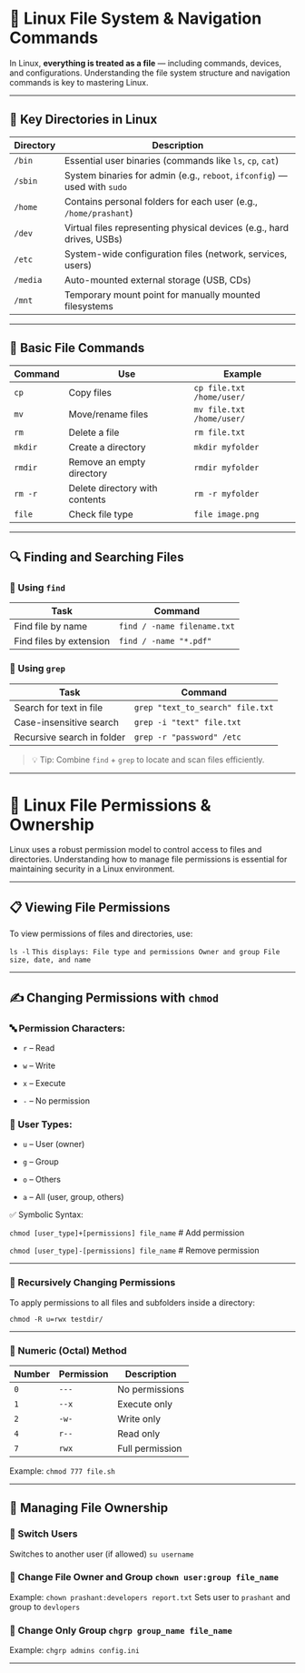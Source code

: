 # 📁 Linux File System & Navigation Commands

In Linux, **everything is treated as a file** — including commands, devices, and configurations. Understanding the file system structure and navigation commands is key to mastering Linux.

---

## 📂 Key Directories in Linux

| Directory | Description |
|-----------|-------------|
| `/bin`    | Essential user binaries (commands like `ls`, `cp`, `cat`) |
| `/sbin`   | System binaries for admin (e.g., `reboot`, `ifconfig`) — used with `sudo` |
| `/home`   | Contains personal folders for each user (e.g., `/home/prashant`) |
| `/dev`    | Virtual files representing physical devices (e.g., hard drives, USBs) |
| `/etc`    | System-wide configuration files (network, services, users) |
| `/media`  | Auto-mounted external storage (USB, CDs) |
| `/mnt`    | Temporary mount point for manually mounted filesystems |

---

## 🧭 Basic File Commands

| Command | Use | Example |
|---------|-----|---------|
| `cp` | Copy files | `cp file.txt /home/user/` |
| `mv` | Move/rename files | `mv file.txt /home/user/` |
| `rm` | Delete a file | `rm file.txt` |
| `mkdir` | Create a directory | `mkdir myfolder` |
| `rmdir` | Remove an empty directory | `rmdir myfolder` |
| `rm -r` | Delete directory with contents | `rm -r myfolder` |
| `file` | Check file type | `file image.png` |

---

## 🔍 Finding and Searching Files

### 🔎 Using `find`

| Task | Command |
|------|---------|
| Find file by name | `find / -name filename.txt` |
| Find files by extension | `find / -name "*.pdf"` |

### 🔎 Using `grep`

| Task | Command |
|------|---------|
| Search for text in file | `grep "text_to_search" file.txt` |
| Case-insensitive search | `grep -i "text" file.txt` |
| Recursive search in folder | `grep -r "password" /etc` |

> 💡 Tip: Combine `find` + `grep` to locate and scan files efficiently.

---

# 🔐 Linux File Permissions & Ownership

Linux uses a robust permission model to control access to files and directories. Understanding how to manage file permissions is essential for maintaining security in a Linux environment.

---

## 📋 Viewing File Permissions

To view permissions of files and directories, use:

`ls -l`
`This displays: File type and permissions Owner and group File size, date, and name`

---

## ✍️ Changing Permissions with `chmod`

### 🔤 Permission Characters:

* `r` – Read

* `w` – Write

* `x` – Execute

* `-` – No permission

### 👤 User Types:

* `u` – User (owner)

* `g` – Group

* `o` – Others

* `a` – All (user, group, others)

✅ Symbolic Syntax:

`chmod [user_type]+[permissions] file_name`   # Add permission

`chmod [user_type]-[permissions] file_name`   # Remove permission

---

### 🔁 Recursively Changing Permissions

To apply permissions to all files and subfolders inside a directory:

`chmod -R u=rwx testdir/`

---

### 🔢 Numeric (Octal) Method

| Number | Permission | Description |
|---------|-----|---------|
| `0` | `---` | No permissions |
| `1` | `--x` | Execute only |
| `2` | `-w-` | Write only |
| `4` | `r--` | Read only |
| `7` | `rwx` | Full permission |

Example: `chmod 777 file.sh`

---

## 👑 Managing File Ownership 

### 🔁 Switch Users

Switches to another user (if allowed) `su username`

### 🔧 Change File Owner and Group `chown user:group file_name`

Example: `chown prashant:developers report.txt` Sets user to `prashant` and group to `devlopers`

### 🔧 Change Only Group `chgrp group_name file_name`

Example: `chgrp admins config.ini`

---












